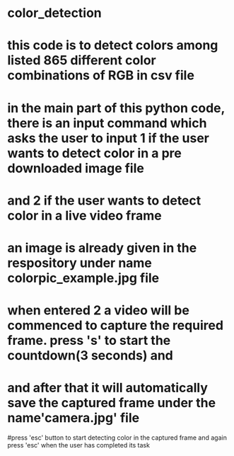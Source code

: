 # color_detection
# this code is to detect colors among listed 865 different color combinations of RGB in csv file 
# in the main part of this python code, there is an input command which asks the user to input 1 if the user wants to detect color in a pre downloaded image file 
# and 2 if the user wants to detect color in a live video frame
# an image is already given in the respository under name colorpic_example.jpg file 
# when entered 2 a video will be commenced to capture the required frame. press 's' to start the countdown(3 seconds) and
# and after that it will automatically save the captured frame under the name'camera.jpg' file 
#press 'esc' button to start detecting color in the captured frame and again press 'esc' when the user has completed its task
